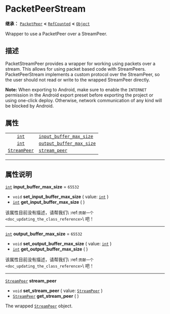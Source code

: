 <!-- ⚠ 请勿编辑本文件 ⚠ -->
<!-- 本文档使用脚本从 WeDot 引擎源码仓库生成。 -->
<!-- 生成脚本：https://github.com/WeDot-Engine/WeDot/tree/master/doc/tools/make_md.py； -->
<!-- 原文件：https://github.com/WeDot-Engine/WeDot/tree/master/doc/classes/PacketPeerStream.xml。 -->

<div id="_class_packetpeerstream"></div>

# PacketPeerStream

**继承：** [`PacketPeer`](class_packetpeer.md) **<** [`RefCounted`](class_refcounted.md) **<** [`Object`](class_object.md)

Wrapper to use a PacketPeer over a StreamPeer.

## 描述

PacketStreamPeer provides a wrapper for working using packets over a stream. This allows for using packet based code with StreamPeers. PacketPeerStream implements a custom protocol over the StreamPeer, so the user should not read or write to the wrapped StreamPeer directly.

 **Note:** When exporting to Android, make sure to enable the `INTERNET` permission in the Android export preset before exporting the project or using one-click deploy. Otherwise, network communication of any kind will be blocked by Android.

## 属性

|||
|:-:|:--|
| [`int`](class_int.md)               | [`input_buffer_max_size`](class_packetpeerstream.md#class_packetpeerstream_property_input_buffer_max_size)   | ``65532`` |
| [`int`](class_int.md)               | [`output_buffer_max_size`](class_packetpeerstream.md#class_packetpeerstream_property_output_buffer_max_size) | ``65532`` |
| [`StreamPeer`](class_streampeer.md) | [`stream_peer`](class_packetpeerstream.md#class_packetpeerstream_property_stream_peer)                       |           |

<!-- rst-class:: classref-section-separator -->

---

## 属性说明

<div id="_class_packetpeerstream_property_input_buffer_max_size"></div>

[`int`](class_int.md) **input_buffer_max_size** = ``65532`` <div id="class_packetpeerstream_property_input_buffer_max_size"></div>

- `void` **set_input_buffer_max_size** ( value: [`int`](class_int.md) )
- [`int`](class_int.md) **get_input_buffer_max_size** ( )

该属性目前没有描述，请帮我们\ :ref:`贡献一个 <doc_updating_the_class_reference>`\ 吧！

<!-- rst-class:: classref-item-separator -->

---

<div id="_class_packetpeerstream_property_output_buffer_max_size"></div>

[`int`](class_int.md) **output_buffer_max_size** = ``65532`` <div id="class_packetpeerstream_property_output_buffer_max_size"></div>

- `void` **set_output_buffer_max_size** ( value: [`int`](class_int.md) )
- [`int`](class_int.md) **get_output_buffer_max_size** ( )

该属性目前没有描述，请帮我们\ :ref:`贡献一个 <doc_updating_the_class_reference>`\ 吧！

<!-- rst-class:: classref-item-separator -->

---

<div id="_class_packetpeerstream_property_stream_peer"></div>

[`StreamPeer`](class_streampeer.md) **stream_peer** <div id="class_packetpeerstream_property_stream_peer"></div>

- `void` **set_stream_peer** ( value: [`StreamPeer`](class_streampeer.md) )
- [`StreamPeer`](class_streampeer.md) **get_stream_peer** ( )

The wrapped [`StreamPeer`](class_streampeer.md) object.

[^virtual]: 本方法通常需要用户覆盖才能生效。
[^const]: 本方法无副作用，不会修改该实例的任何成员变量。
[^vararg]: 本方法除了能接受在此处描述的参数外，还能够继续接受任意数量的参数。
[^constructor]: 本方法用于构造某个类型。
[^static]: 调用本方法无需实例，可直接使用类名进行调用。
[^operator]: 本方法描述的是使用本类型作为左操作数的有效运算符。
[^bitfield]: 这个值是由下列位标志构成位掩码的整数。
[^void]: 无返回值。
